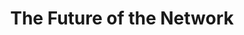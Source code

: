 ---
title: The Future of the Network 
link: http://anthonycannistra.com/future-of-the-network/
description: An Exploration of Content-Centric Networking and the Future of the Internet (Tufts University COMP150-IDS Final Project, Spring 2015).
---